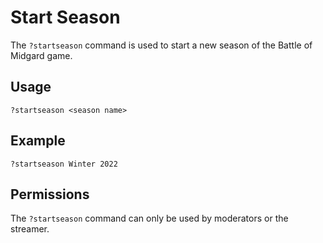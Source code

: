 # Start Season

The `?startseason` command is used to start a new season of the Battle of Midgard game.

## Usage

`?startseason <season name>`

## Example

`?startseason Winter 2022`

## Permissions

The `?startseason` command can only be used by moderators or the streamer.